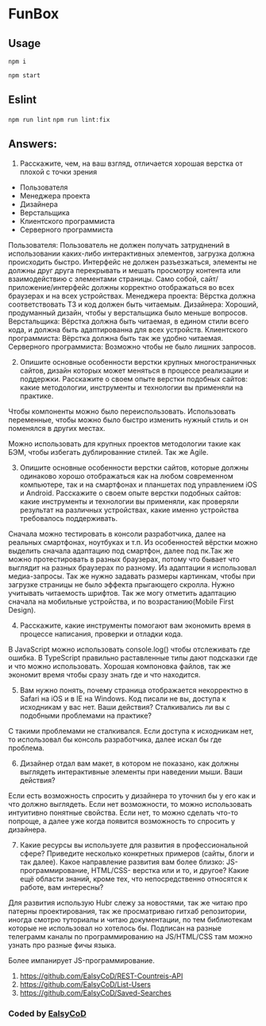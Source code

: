# FunBox

## Usage

`npm i`

`npm start`

## Eslint

`npm run lint`
`npm run lint:fix`

## Answers:

01. Расскажите, чем, на ваш взгляд, отличается хорошая верстка от плохой с точки зрения

* Пользователя
* Менеджера проекта
* Дизайнера
* Верстальщика
* Клиентского программиста
* Серверного программиста

Пользователя: Пользователь не должен получать затруднений в использовании каких-либо интерактивных элементов, загрузка должна происходить быстро.  Интерфейс не должен разъезжаться, элементы не должны друг друга перекрывать и мешать просмотру контента или взаимодействию с элементами страницы. Само собой, сайт/приложение/интерфейс должны корректно отображаться во всех браузерах и на всех устройствах.
Менеджера проекта: Вёрстка должна соответствовать ТЗ и код должен быть читаемым.
Дизайнера: Хороший, продуманный дизайн, чтобы у верстальщика было меньше вопросов.
Верстальщика: Вёрстка должна быть читаемая, в едином стили всего кода, и должна быть адаптированна для всех устройств.
Клиентского программиста: Вёрстка должна быть так же удобно читаемая.
Серверного программиста: Возможно чтобы не было лишних запросов.

02. Опишите основные особенности верстки крупных многостраничных сайтов, дизайн которых может меняться в процессе реализации и поддержки. Расскажите о своем опыте верстки подобных сайтов: какие методологии, инструменты и технологии вы применяли на практике.

Чтобы компоненты можно было переиспользовать. Использовать переменные, чтобы можно было быстро изменить нужный стиль и он поменялся в других местах.

Можно использовать для крупных проектов методологии такие как БЭМ, чтобы избегать дублированние стилей. Так же Agile.


03. Опишите основные особенности верстки сайтов, которые должны одинаково хорошо отображаться как на любом современном компьютере, так и на смартфонах и планшетах под управлением iOS и Android. Расскажите о своем опыте верстки подобных сайтов: какие инструменты и технологии вы применяли, как проверяли результат на различных устройствах, какие именно устройства требовалось поддерживать.

Сначала можно тестировать в консоли разработчика, далее на реальных смартфонах, ноутбуках и т.п. Из особенностей вёрстки можно выделить сначала адаптацию под смартфон, далее под пк.Так же можно протестировать в разных браузерах, потому что бывает что выглядит на разных браузерах по разному.
Из адаптации я использовал медиа-запросы. Так же нужно задавать размеры картинкам, чтобы при загрузке страницы не было эффекта прыгающего скролла. Нужно учитывать читаемость шрифтов.
Так же могу отметить адаптацию сначала на мобильные устройства, и по возрастанию(Mobile First Design).


04. Расскажите, какие инструменты помогают вам экономить время в процессе написания, проверки и отладки кода.

В JavaScript можно использовать console.log() чтобы отслеживать где ошибка. В TypeScript правильно раставленные типы дают подсказки где и что можно использовать.
Хорошая компоновка файлов, так же экономит время чтобы сразу знать где и что находится.


05. Вам нужно понять, почему страница отображается некорректно в Safari на iOS и в IE на Windows. Код писали не вы, доступа к исходникам у вас нет. Ваши действия? Сталкивались ли вы с подобными проблемами на практике?

С такими проблемами не сталкивался. Если доступа к исходникам нет, то использовал бы консоль разработчика, далее искал бы где проблема.

06. Дизайнер отдал вам макет, в котором не показано, как должны выглядеть интерактивные элементы при наведении мыши. Ваши действия?

Если есть возможность спросить у дизайнера то уточнил бы у его как и что должно выглядеть. Если нет возможности, то можно использовать интуитивно понятные свойства.
Если нет, то можно сделать что-то попроще, а далее уже когда появится возможность то спросить у дизайнера.

07. Какие ресурсы вы используете для развития в профессиональной сфере? Приведите несколько конкретных примеров (сайты, блоги и так далее). Какое направление развития вам более близко: JS-программирование, HTML/CSS- верстка или и то, и другое? Какие ещё области знаний, кроме тех, что непосредственно относятся к работе, вам интересны?

Для развития использую Hubr слежу за новостями, так же читаю про патерны проектирования, так же просматриваю гитхаб репозитории, иногда смотрю туториалы и читаю документации, по тем библиотекам которые не использовал но хотелось бы.
Подписан на разные телеграмм каналы по программированию на JS/HTML/CSS там можно узнать про разные фичы языка.

Более импанирует JS-программирование.

1. https://github.com/EalsyCoD/REST-Countreis-API
2. https://github.com/EalsyCoD/List-Users
3. https://github.com/EalsyCoD/Saved-Searches


### Coded by [EalsyCoD](https://github.com/EalsyCoD)